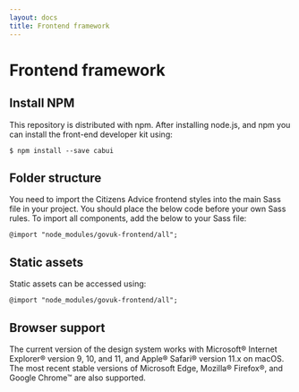 ```yaml
---
layout: docs
title: Frontend framework
---
```


# Frontend framework

## Install NPM

This repository is distributed with npm. After installing node.js, and npm you can install the front-end developer kit using:

```
$ npm install --save cabui
```

## Folder structure

You need to import the Citizens Advice frontend styles into the main Sass file in your project. You should place the below code before your own Sass rules. To import all components, add the below to your Sass file:

```
@import "node_modules/govuk-frontend/all";
```

## Static assets

Static assets can be accessed using:

```
@import "node_modules/govuk-frontend/all";
```

## Browser support

The current version of the design system works with  Microsoft® Internet Explorer® version 9, 10, and 11, and Apple® Safari® version 11.x on macOS. The most recent stable versions of Microsoft Edge, Mozilla® Firefox®, and Google Chrome™ are also supported.
